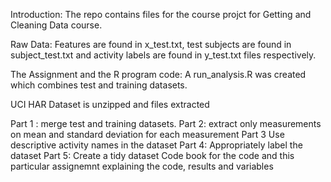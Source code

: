 Introduction:
The repo contains files for the course projct for Getting and Cleaning Data course.

Raw Data:
Features are found in x_test.txt, test subjects are found in subject_test.txt and activity labels are found in y_test.txt files respectively.

The Assignment and the R program code:
A run_analysis.R was created which combines test and training datasets.

UCI HAR Dataset is unzipped and files extracted

Part 1 : merge test and training datasets.
Part 2: extract only measurements on mean and standard deviation for each measurement
Part 3 Use descriptive activity names in the dataset
Part 4: Appropriately label the dataset
Part 5: Create a tidy dataset
Code book for the code and this particular assignemnt explaining the code, results and variables
